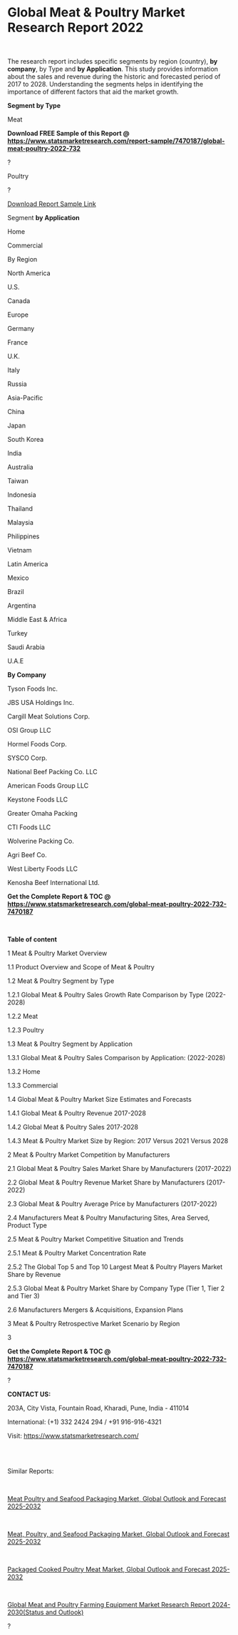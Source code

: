 <h1>Global Meat & Poultry Market Research Report 2022</h1><br/><p>The research report includes specific segments by region (country), <strong>by company</strong>, by Type and <strong>by Application</strong>. This study provides information about the sales and revenue during the historic and forecasted period of 2017 to 2028. Understanding the segments helps in identifying the importance of different factors that aid the market growth.</p>
 
 
 
 <p><strong>Segment by Type</strong></p>
 
 
 
 <p>Meat</p>
 
 
 
 <div><b>Download FREE Sample of this Report @ <a href="https://www.statsmarketresearch.com/download-free-sample/7470187/global-meat-poultry-2022-732">https://www.statsmarketresearch.com/report-sample/7470187/global-meat-poultry-2022-732</a></b></div>
 
 
 
 <p>? </p>
 
 
 
 <p>Poultry</p>
 
 
 
 <p>? </p>
 
 
 
 <p><a href="https://www.statsmarketresearch.com/download-free-sample/7470187/global-meat-poultry-2022-732">Download Report Sample Link</a></p>
 
 
 
 <p>Segment <strong>by Application</strong></p>
 
 
 
 <p>Home</p>
 
 
 
 <p>Commercial</p>
 
 
 
 <p>By Region</p>
 
 
 
 <p>North America</p>
 
 
 
 <p>U.S.</p>
 
 
 
 <p>Canada</p>
 
 
 
 <p>Europe</p>
 
 
 
 <p>Germany</p>
 
 
 
 <p>France</p>
 
 
 
 <p>U.K.</p>
 
 
 
 <p>Italy</p>
 
 
 
 <p>Russia</p>
 
 
 
 <p>Asia-Pacific</p>
 
 
 
 <p>China</p>
 
 
 
 <p>Japan</p>
 
 
 
 <p>South Korea</p>
 
 
 
 <p>India</p>
 
 
 
 <p>Australia</p>
 
 
 
 <p>Taiwan</p>
 
 
 
 <p>Indonesia</p>
 
 
 
 <p>Thailand</p>
 
 
 
 <p>Malaysia</p>
 
 
 
 <p>Philippines</p>
 
 
 
 <p>Vietnam</p>
 
 
 
 <p>Latin America</p>
 
 
 
 <p>Mexico</p>
 
 
 
 <p>Brazil</p>
 
 
 
 <p>Argentina</p>
 
 
 
 <p>Middle East & Africa</p>
 
 
 
 <p>Turkey</p>
 
 
 
 <p>Saudi Arabia</p>
 
 
 
 <p>U.A.E</p>
 
 
 
 <p><strong>By Company</strong></p>
 
 
 
 <p>Tyson Foods Inc.</p>
 
 
 
 <p>JBS USA Holdings Inc.</p>
 
 
 
 <p>Cargill Meat Solutions Corp.</p>
 
 
 
 <p>OSI Group LLC</p>
 
 
 
 <p>Hormel Foods Corp.</p>
 
 
 
 <p>SYSCO Corp.</p>
 
 
 
 <p>National Beef Packing Co. LLC</p>
 
 
 
 <p>American Foods Group LLC</p>
 
 
 
 <p>Keystone Foods LLC</p>
 
 
 
 <p>Greater Omaha Packing</p>
 
 
 
 <p>CTI Foods LLC</p>
 
 
 
 <p>Wolverine Packing Co.</p>
 
 
 
 <p>Agri Beef Co.</p>
 
 
 
 <p>West Liberty Foods LLC</p>
 
 
 
 <p>Kenosha Beef International Ltd.</p>
 
 
 
 <div><b>Get the Complete Report & TOC @ <a href="https://www.statsmarketresearch.com/global-meat-poultry-2022-732-7470187">https://www.statsmarketresearch.com/global-meat-poultry-2022-732-7470187</a></b></div>
 
 
 
 <p><br />
 
 <b>Table of content</b></p>
 
 
 
 <p>1 Meat & Poultry Market Overview<br />
 
 1.1 Product Overview and Scope of Meat & Poultry<br />
 
 1.2 Meat & Poultry Segment by Type<br />
 
 1.2.1 Global Meat & Poultry Sales Growth Rate Comparison by Type (2022-2028)<br />
 
 1.2.2 Meat<br />
 
 1.2.3 Poultry<br />
 
 1.3 Meat & Poultry Segment by Application<br />
 
 1.3.1 Global Meat & Poultry Sales Comparison by Application: (2022-2028)<br />
 
 1.3.2 Home<br />
 
 1.3.3 Commercial<br />
 
 1.4 Global Meat & Poultry Market Size Estimates and Forecasts<br />
 
 1.4.1 Global Meat & Poultry Revenue 2017-2028<br />
 
 1.4.2 Global Meat & Poultry Sales 2017-2028<br />
 
 1.4.3 Meat & Poultry Market Size by Region: 2017 Versus 2021 Versus 2028<br />
 
 2 Meat & Poultry Market Competition by Manufacturers<br />
 
 2.1 Global Meat & Poultry Sales Market Share by Manufacturers (2017-2022)<br />
 
 2.2 Global Meat & Poultry Revenue Market Share by Manufacturers (2017-2022)<br />
 
 2.3 Global Meat & Poultry Average Price by Manufacturers (2017-2022)<br />
 
 2.4 Manufacturers Meat & Poultry Manufacturing Sites, Area Served, Product Type<br />
 
 2.5 Meat & Poultry Market Competitive Situation and Trends<br />
 
 2.5.1 Meat & Poultry Market Concentration Rate<br />
 
 2.5.2 The Global Top 5 and Top 10 Largest Meat & Poultry Players Market Share by Revenue<br />
 
 2.5.3 Global Meat & Poultry Market Share by Company Type (Tier 1, Tier 2 and Tier 3)<br />
 
 2.6 Manufacturers Mergers & Acquisitions, Expansion Plans<br />
 
 3 Meat & Poultry Retrospective Market Scenario by Region<br />
 
 3</p>
 
 
 
 <div><b>Get the Complete Report & TOC @ <a href="https://www.statsmarketresearch.com/global-meat-poultry-2022-732-7470187">https://www.statsmarketresearch.com/global-meat-poultry-2022-732-7470187</a></b></div>
 
 
 
 <p>? </p>
 
 
 
 <p><b>CONTACT US:</b><br />
 
 203A, City Vista, Fountain Road, Kharadi, Pune, India - 411014<br />
 
 International: (+1) 332 2424 294 / +91 916-916-4321<br />
 
 Visit: <a href="https://www.statsmarketresearch.com/">https://www.statsmarketresearch.com/</a><br />
 
 <br />
 
 <br />
 
 Similar Reports:<br />
 
 <br />
 
 <a href="https://www.statsmarketresearch.com/global-meat-poultry-seafood-packaging-forecast-2025-2032-846-8031305">Meat Poultry and Seafood Packaging Market, Global Outlook and Forecast 2025-2032</a><br />
 
 <br />
 
 <a href="https://www.statsmarketresearch.com/global-meat-poultry-seafood-packaging-forecast-2025-2032-258-8031304">Meat, Poultry, and Seafood Packaging Market, Global Outlook and Forecast 2025-2032</a><br />
 
 <br />
 
 <a href="https://www.statsmarketresearch.com/global-packaged-cooked-poultry-meat-forecast-2025-2032-172-8025686">Packaged Cooked Poultry Meat Market, Global Outlook and Forecast 2025-2032</a><br />
 
 <br />
 
 <a href="https://www.statsmarketresearch.com/global-meat-poultry-farming-equipment-2024-2030-370-7945149">Global Meat and Poultry Farming Equipment Market Research Report 2024-2030(Status and Outlook)</a><br />
 
 ? </p>